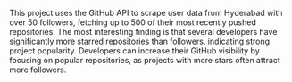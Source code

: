 This project uses the GitHub API to scrape user data from Hyderabad with over 50 followers, fetching up to 500 of their most recently pushed repositories.
The most interesting finding is that several developers have significantly more starred repositories than followers, indicating strong project popularity.
Developers can increase their GitHub visibility by focusing on popular repositories, as projects with more stars often attract more followers.
